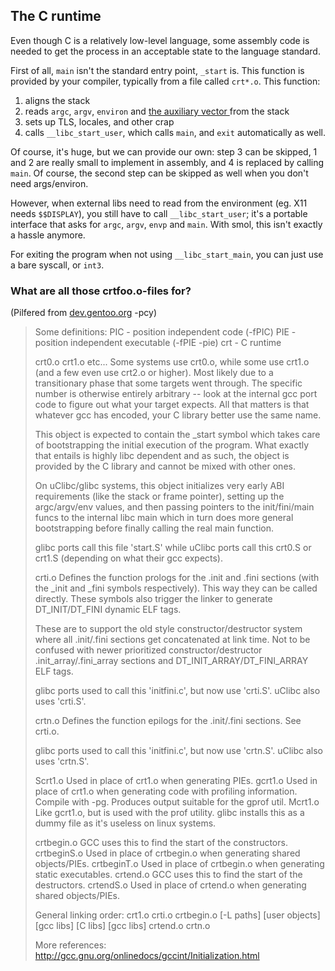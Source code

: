 
## The C runtime

Even though C is a relatively low-level language, some assembly code is needed
to get the process in an acceptable state to the language standard.

First of all, `main` isn't the standard entry point, `_start` is. This function
is provided by your compiler, typically from a file called `crt*.o`. This
function:

1. aligns the stack
2. reads `argc`, `argv`, `environ` and [the auxiliary vector
   ](https://www.youtube.com/watch?v=j72GExsDnDU&t=1015) from the stack
3. sets up TLS, locales, and other crap
4. calls `__libc_start_user`, which calls `main`, and `exit` automatically as
   well.

Of course, it's huge, but we can provide our own: step 3 can be skipped, 1 and 2
are really small to implement in assembly, and 4 is replaced by calling `main`.
Of course, the second step can be skipped as well when you don't need
args/environ.

However, when external libs need to read from the environment (eg. X11 needs
`$$DISPLAY`), you still have to call `__libc_start_user`; it's a portable
interface that asks for `argc`, `argv`, `envp` and `main`. With smol, this
isn't exactly a hassle anymore.

For exiting the program when not using `__libc_start_main`, you can just use a
bare syscall, or `int3`.

### What are all those crtfoo.o-files for?

(Pilfered from [dev.gentoo.org](https://dev.gentoo.org/~vapier/crt.txt) -pcy)

> Some definitions:
> PIC - position independent code (-fPIC)
> PIE - position independent executable (-fPIE -pie)
> crt - C runtime
>
>
>
> crt0.o crt1.o etc...
>   Some systems use crt0.o, while some use crt1.o (and a few even use crt2.o
>   or higher).  Most likely due to a transitionary phase that some targets
>   went through.  The specific number is otherwise entirely arbitrary -- look
>   at the internal gcc port code to figure out what your target expects.  All
>   that matters is that whatever gcc has encoded, your C library better use
>   the same name.
>
>   This object is expected to contain the _start symbol which takes care of
>   bootstrapping the initial execution of the program.  What exactly that
>   entails is highly libc dependent and as such, the object is provided by
>   the C library and cannot be mixed with other ones.
>
>   On uClibc/glibc systems, this object initializes very early ABI requirements
>   (like the stack or frame pointer), setting up the argc/argv/env values, and
>   then passing pointers to the init/fini/main funcs to the internal libc main
>   which in turn does more general bootstrapping before finally calling the real
>   main function.
>
>   glibc ports call this file 'start.S' while uClibc ports call this crt0.S or
>   crt1.S (depending on what their gcc expects).
>
> crti.o
>   Defines the function prologs for the .init and .fini sections (with the _init
>   and _fini symbols respectively).  This way they can be called directly.  These
>   symbols also trigger the linker to generate DT_INIT/DT_FINI dynamic ELF tags.
>
>   These are to support the old style constructor/destructor system where all
>   .init/.fini sections get concatenated at link time.  Not to be confused with
>   newer prioritized constructor/destructor .init_array/.fini_array sections and
>   DT_INIT_ARRAY/DT_FINI_ARRAY ELF tags.
>
>   glibc ports used to call this 'initfini.c', but now use 'crti.S'.  uClibc
>   also uses 'crti.S'.
>
> crtn.o
>   Defines the function epilogs for the .init/.fini sections.  See crti.o.
>
>   glibc ports used to call this 'initfini.c', but now use 'crtn.S'.  uClibc
>   also uses 'crtn.S'.
>
> Scrt1.o
>   Used in place of crt1.o when generating PIEs.
> gcrt1.o
>   Used in place of crt1.o when generating code with profiling information.
>   Compile with -pg.  Produces output suitable for the gprof util.
> Mcrt1.o
>   Like gcrt1.o, but is used with the prof utility.  glibc installs this as
>   a dummy file as it's useless on linux systems.
>
> crtbegin.o
>   GCC uses this to find the start of the constructors.
> crtbeginS.o
>   Used in place of crtbegin.o when generating shared objects/PIEs.
> crtbeginT.o
>   Used in place of crtbegin.o when generating static executables.
> crtend.o
>   GCC uses this to find the start of the destructors.
> crtendS.o
>   Used in place of crtend.o when generating shared objects/PIEs.
>
>
>
> General linking order:
> crt1.o crti.o crtbegin.o [-L paths] [user objects] [gcc libs] [C libs] [gcc libs] crtend.o crtn.o
>
>
>
> More references:
>     http://gcc.gnu.org/onlinedocs/gccint/Initialization.html
